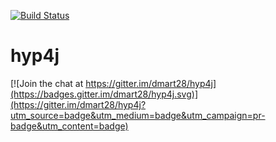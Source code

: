 [![Build Status](https://travis-ci.org/dmart28/hyp4j.svg?branch=master)](https://travis-ci.org/dmart28/hyp4j)

# hyp4j

[![Join the chat at https://gitter.im/dmart28/hyp4j](https://badges.gitter.im/dmart28/hyp4j.svg)](https://gitter.im/dmart28/hyp4j?utm_source=badge&utm_medium=badge&utm_campaign=pr-badge&utm_content=badge)
